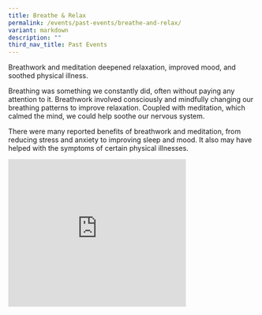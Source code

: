 ```yaml
---
title: Breathe & Relax
permalink: /events/past-events/breathe-and-relax/
variant: markdown
description: ""
third_nav_title: Past Events
---
```

Breathwork and meditation deepened relaxation, improved mood, and soothed physical illness.

Breathing was something we constantly did, often without paying any attention to it. Breathwork involved consciously and mindfully changing our breathing patterns to improve relaxation. Coupled with meditation, which calmed the mind, we could help soothe our nervous system.

There were many reported benefits of breathwork and meditation, from reducing stress and anxiety to improving sleep and mood. It also may have helped with the symptoms of certain physical illnesses.

<iframe allowfullscreen="true" height="299" width="360" frameborder="0" src="https://docs.google.com/presentation/d/e/2PACX-1vSwF6nzRIARFfYCPqGbzU9MZG8F1Ub1s2M38UFcalEr3jmA_NujAhepw3hcchU5rvgpjW-RjMwPkxbD/embed?start=true&amp;loop=true&amp;delayms=5000"></iframe>